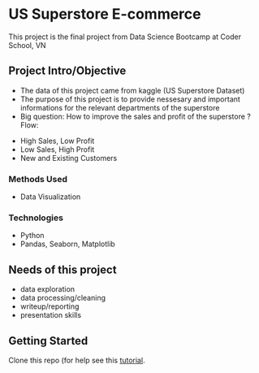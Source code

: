 # US Superstore E-commerce
This project is the final project from Data Science Bootcamp at Coder School, VN

## Project Intro/Objective
- The data of this project came from kaggle (US Superstore Dataset)
- The purpose of this project is to provide nessesary and important informations for the relevant departments of the superstore 
- Big question: How to improve the sales and profit of the superstore ?
Flow: 
+ High Sales, Low Profit
+ Low Sales, High Profit
+ New and Existing Customers

### Methods Used
* Data Visualization

### Technologies 
* Python
* Pandas, Seaborn, Matplotlib

## Needs of this project
- data exploration
- data processing/cleaning
- writeup/reporting
- presentation skills

## Getting Started

Clone this repo (for help see this [tutorial](https://help.github.com/articles/cloning-a-repository/).


